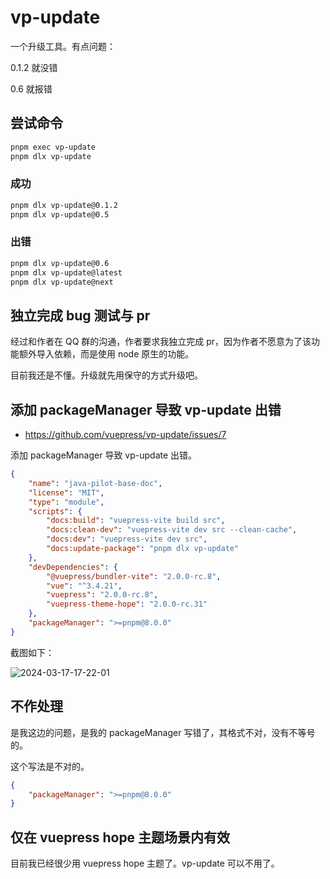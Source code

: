 # vp-update

一个升级工具。有点问题：

0.1.2 就没错

0.6 就报错

## 尝试命令

```bash
pnpm exec vp-update
pnpm dlx vp-update
```

### 成功

```bash
pnpm dlx vp-update@0.1.2
pnpm dlx vp-update@0.5
```

### 出错

```bash
pnpm dlx vp-update@0.6
pnpm dlx vp-update@latest
pnpm dlx vp-update@next
```

## 独立完成 bug 测试与 pr

经过和作者在 QQ 群的沟通，作者要求我独立完成 pr，因为作者不愿意为了该功能额外导入依赖，而是使用 node 原生的功能。

目前我还是不懂。升级就先用保守的方式升级吧。

## 添加 packageManager 导致 vp-update 出错

- https://github.com/vuepress/vp-update/issues/7

添加 packageManager 导致 vp-update 出错。

```json
{
	"name": "java-pilot-base-doc",
	"license": "MIT",
	"type": "module",
	"scripts": {
		"docs:build": "vuepress-vite build src",
		"docs:clean-dev": "vuepress-vite dev src --clean-cache",
		"docs:dev": "vuepress-vite dev src",
		"docs:update-package": "pnpm dlx vp-update"
	},
	"devDependencies": {
		"@vuepress/bundler-vite": "2.0.0-rc.8",
		"vue": "^3.4.21",
		"vuepress": "2.0.0-rc.8",
		"vuepress-theme-hope": "2.0.0-rc.31"
	},
	"packageManager": ">=pnpm@8.0.0"
}
```

截图如下：

![2024-03-17-17-22-01](https://gh-img-store.ruan-cat.com/img/2024-03-17-17-22-01.png)

## 不作处理

是我这边的问题，是我的 packageManager 写错了，其格式不对，没有不等号的。

这个写法是不对的。

```json
{
	"packageManager": ">=pnpm@8.0.0"
}
```

## 仅在 vuepress hope 主题场景内有效

目前我已经很少用 vuepress hope 主题了。vp-update 可以不用了。
